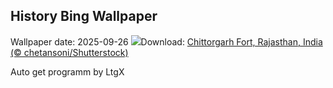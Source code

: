 ## History Bing Wallpaper
Wallpaper date: 2025-09-26
![](https://www.bing.com/th?id=OHR.FortChittorgarh_EN-CA6914700264_UHD.jpg&w=1000)Download: [Chittorgarh Fort, Rajasthan, India (© chetansoni/Shutterstock)](https://www.bing.com/th?id=OHR.FortChittorgarh_EN-CA6914700264_UHD.jpg)

Auto get programm by LtgX
